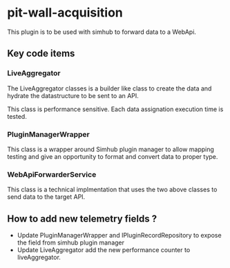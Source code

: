 # pit-wall-acquisition

This plugin is to be used with simhub to forward data to a WebApi.

## Key code items

### LiveAggregator

The LiveAggregator classes is a builder like class to create the data and hydrate the datastructure to be sent to an API.

This class is performance sensitive. Each data assignation execution time is tested.

### PluginManagerWrapper

This class is a wrapper around Simhub plugin manager to allow mapping testing and give an opportunity to format and convert data to proper type.

### WebApiForwarderService

This class is a technical implmentation that uses the two above classes to send data to the target API.

## How to add new telemetry fields ?

- Update PluginManagerWrapper and IPluginRecordRepository to expose the field from simhub plugin manager
- Update LiveAggregator add the new performance counter to liveAggregator.

